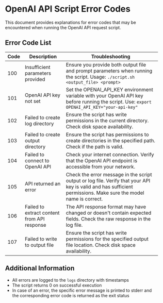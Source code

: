 # OpenAI API Script Error Codes

This document provides explanations for error codes that may be encountered when running the OpenAI API request script.

## Error Code List

| Code | Description | Troubleshooting |
|------|-------------|-----------------|
| 100  | Insufficient parameters provided | Ensure you provide both output file and prompt parameters when running the script. Usage: `./script.sh <output_file> <prompt>` |
| 101  | OpenAI API key not set | Set the OPENAI_API_KEY environment variable with your OpenAI API key before running the script. Use: `export OPENAI_API_KEY="your-api-key"` |
| 102  | Failed to create log directory | Ensure the script has write permissions in the current directory. Check disk space availability. |
| 103  | Failed to create output directory | Ensure the script has permissions to create directories in the specified path. Check if the path is valid. |
| 104  | Failed to connect to OpenAI API | Check your internet connection. Verify that the OpenAI API endpoint is accessible from your network. |
| 105  | API returned an error | Check the error message in the script output or log file. Verify that your API key is valid and has sufficient permissions. Make sure the model name is correct. |
| 106  | Failed to extract content from API response | The API response format may have changed or doesn't contain expected fields. Check the raw response in the log file. |
| 107  | Failed to write to output file | Ensure the script has write permissions for the specified output file location. Check disk space availability. |

## Additional Information

- All errors are logged to the `logs` directory with timestamps
- The script returns 0 on successful execution
- In case of an error, the specific error message is printed to stderr and the corresponding error code is returned as the exit status

